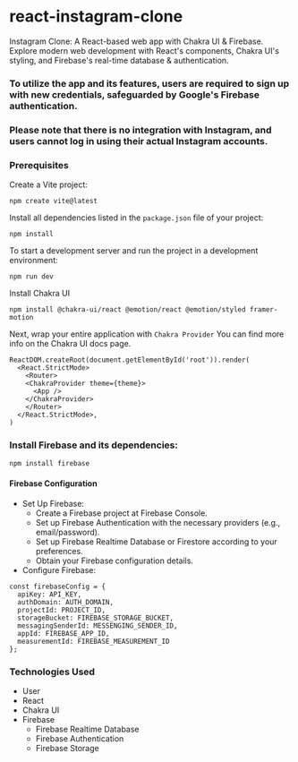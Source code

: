 # react-instagram-clone
Instagram Clone: A React-based web app with Chakra UI &amp; Firebase. Explore modern web development with React's components, Chakra UI's styling, and Firebase's real-time database &amp; authentication.

### To utilize the app and its features, users are required to sign up with new credentials, safeguarded by Google's Firebase authentication. 
### Please note that there is no integration with Instagram, and users cannot log in using their actual Instagram accounts.

### Prerequisites
Create a Vite project:
```
npm create vite@latest
```
Install all dependencies listed in the `package.json` file of your project:
```
npm install
```
To start a development server and run the project in a development environment:
```
npm run dev
```
Install Chakra UI
```
npm install @chakra-ui/react @emotion/react @emotion/styled framer-motion
```
Next, wrap your entire application with ```Chakra Provider``` You can find more info on the Chakra UI docs page.
```
ReactDOM.createRoot(document.getElementById('root')).render(
  <React.StrictMode>
    <Router>
    <ChakraProvider theme={theme}>
      <App />
    </ChakraProvider>
    </Router>
  </React.StrictMode>,
)
```
### Install Firebase and its dependencies:
```
npm install firebase
```
#### Firebase Configuration
* Set Up Firebase:
    * Create a Firebase project at Firebase Console.
    * Set up Firebase Authentication with the necessary providers (e.g., email/password).
    * Set up Firebase Realtime Database or Firestore according to your preferences.
    * Obtain your Firebase configuration details.
* Configure Firebase:
```
const firebaseConfig = {
  apiKey: API_KEY,
  authDomain: AUTH_DOMAIN,
  projectId: PROJECT_ID,
  storageBucket: FIREBASE_STORAGE_BUCKET,
  messagingSenderId: MESSENGING_SENDER_ID,
  appId: FIREBASE_APP_ID,
  measurementId: FIREBASE_MEASUREMENT_ID
};
```

### Technologies Used
* User
* React
* Chakra UI
* Firebase
    * Firebase Realtime Database
    * Firebase Authentication
    * Firebase Storage



